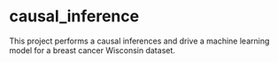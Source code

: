 # causal_inference
This project performs a causal inferences and drive a machine learning model for a breast cancer Wisconsin dataset.
